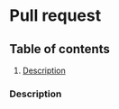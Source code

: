 # Pull request

<!-- Thank you very much for your contribution! -->

<!-- Please read and follow our code of conduct (https://github.com/daht-x/sagitta/blob/main/code-of-conduct.md) and
contributing guidelines (https://github.com/daht-x/sagitta/blob/main/contributing.md -->

## Table of contents

<!-- 1. [Tickets](#tickets) -->
1. [Description](#description)
<!-- 3. [Additional information](#additional-information) -->

<!-- ### Tickets -->

<!-- [provide related issue tickets | optional] -->

### Description

<!-- [provide a concise and clear description | required] -->

<!-- ### Additional information -->

<!-- [provide related features or enhancements, relevant changes, suggestions, etc. | optional] -->
